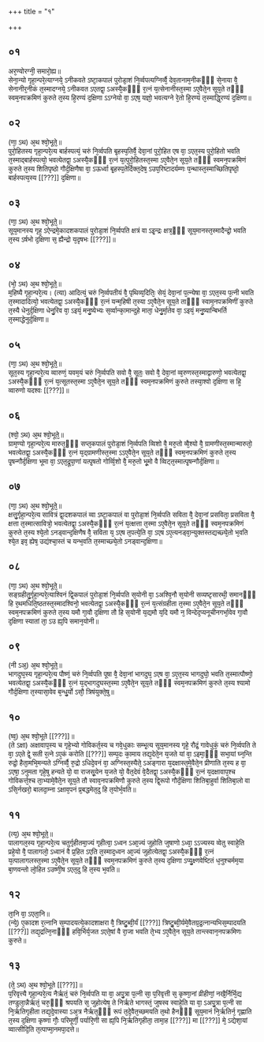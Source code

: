 +++
title = "१"

+++
## ०१
अर᳘ण्योरग्नी᳘ समारो᳘ह्य॥  
सेना᳘न्यो गृहा᳘न्परे᳘त्याग्नये᳘ ऽनीकवते ऽष्टा᳘कपालं पुरोडा᳘शं नि᳘र्व्वपत्यग्निर्व्वै᳘ देव᳘तानाम᳘नीकᳫँ᳭ से᳘नाया वै᳘ सेनानीर᳘नीकं त᳘स्मादग्नये᳘ ऽनीकवत ऽएतद्वा᳘ ऽअस्यै᳘कᳫँ᳭ र᳘त्नं य᳘त्सेनानीस्त᳘स्मा ऽए᳘वैते᳘न सूय᳘ते तᳫँ᳭ स्वम᳘नपक्रमिणं कुरुते त᳘स्य हि᳘रण्यं द᳘क्षिणा ऽऽग्नेयो वा᳘ ऽएष᳘ यज्ञो᳘ भवत्यग्ने रे᳘तो हि᳘रण्यं त᳘स्माद्धि᳘रण्यं द᳘क्षिणा॥  
## ०२
(णा᳘ ऽथ) अ᳘थ श्वो᳘भूते᳘॥  
पुरो᳘हितस्य गृहा᳘न्परे᳘त्य बार्हस्पत्यं᳘ चरुं नि᳘र्व्वपति बृ᳘हस्प᳘तिर्वै᳘ देवा᳘नां पुरो᳘हित एष वा᳘ ऽएत᳘स्य पुरो᳘हितो भवति त᳘स्माद्बार्हस्पत्यो᳘ भवत्येतद्वा᳘ ऽअस्यै᳘कᳫँ᳭ र᳘त्नं य᳘त्पुरो᳘हितस्त᳘स्मा ऽए᳘वैते᳘न सूय᳘ते तᳫँ᳭ स्वमन᳘पक्रमिणं कुरुते त᳘स्य शितिपृष्ठो गौर्द᳘क्षिणैषा वा᳘ ऽऊर्ध्वा बृ᳘हस्प᳘तेर्दिक्त᳘देष᳘ ऽउप᳘रिष्टादर्यम्णः प᳘न्थास्त᳘स्माच्छितिपृष्ठो᳘ बार्हस्पत्य᳘स्य [[???]] द᳘क्षिणा॥  
## ०३
(णा᳘ ऽथ) अ᳘थ श्वो᳘भूते᳘॥  
सूय᳘मानस्य गृह᳘ ऽऐन्द्रमे᳘कादशकपालं पुरोडा᳘शं नि᳘र्व्वपति क्षत्रं वा ऽइ᳘न्द्रः क्षत्र᳘ᳫँ᳘ सूय᳘मानस्त᳘स्मादैन्द्रो᳘ भवति त᳘स्य ऽर्षभो द᳘क्षिणा स᳘ ह्यैन्द्रो य᳘दृषभः [[???]]॥  
## ०४
(भो᳘ ऽथ) अ᳘थ श्वो᳘भूते᳘॥  
म᳘हिष्यै गृहा᳘न्परे᳘त्य। (त्या) आदित्यं᳘ चरुं नि᳘र्व्वपतीयं वै᳘ पृथिव्य᳘दितिः᳘ सेयं᳘ देवा᳘नां प᳘त्न्येषा वा᳘ ऽएत᳘स्य प᳘त्नी भवति त᳘स्मादादित्यो᳘ भवत्येतद्वा᳘ ऽअस्यै᳘कᳫँ᳭ र᳘त्नं यन्म᳘हिषी त᳘स्या ऽए᳘वैते᳘न सूय᳘ते ताᳫँ᳭ स्वाम᳘नपक्रमिणीं कुरुते त᳘स्यै धेनुर्द᳘क्षिणा धेनु᳘रिव वा᳘ ऽइयं᳘ मनु᳘ष्येभ्यः स᳘र्व्वान्का᳘मान्दुहे माता᳘ धेनु᳘र्मा᳘तेव वा᳘ ऽइयं᳘ मनु᳘ष्यान्बिभर्ति त᳘स्माद्धेनुर्द᳘क्षिणा॥  
## ०५
(णा᳘ ऽथ) अ᳘थ श्वो᳘भूते᳘॥  
सूत᳘स्य गृहा᳘न्परे᳘त्य व्वारुणं᳘ यवम᳘यं चरुं नि᳘र्व्वपति सवो वै᳘ सूतः᳘ सवो वै᳘ देवा᳘नां व्व᳘रुणस्त᳘स्माद्वारुणो᳘ भवत्येतद्वा᳘ ऽअस्यै᳘कᳫँ᳭ र᳘त्नं य᳘त्सूतस्त᳘स्मा ऽए᳘वैते᳘न सूय᳘ते तᳫँ᳭ स्वम᳘नपक्रमिणं कुरुते तस्या᳘श्वो द᳘क्षिणा स हि᳘ व्वारुणो यदश्वः [[???]]॥  
## ०६
(श्वो᳘ ऽथ) अ᳘थ श्वो᳘भूते᳘॥  
ग्राम᳘ण्यो गृहा᳘न्परे᳘त्य मारुत᳘ᳫँ᳘ सप्त᳘कपालं पुरोडा᳘शं नि᳘र्व्वपति व्विशो वै᳘ मरु᳘तो व्वै᳘श्यो वै᳘ ग्रामणीस्त᳘स्मान्मारुतो᳘ भवत्येतद्वा᳘ ऽअस्यै᳘कᳫँ᳭ र᳘त्नं य᳘द्ग्रामणीस्त᳘स्मा ऽऽए᳘वैते᳘न सूय᳘ते तᳫँ᳭ स्वम᳘नपक्रमिणं कुरुते त᳘स्य पृ᳘षन्गौर्द᳘क्षिणा भूमा वा᳘ ऽएत᳘द्रूपा᳘णां यत्पृ᳘षतो गोर्व्वि᳘शो वै᳘ मरु᳘तो भू᳘मो वै व्विट्त᳘स्मात्पृ᳘षन्गौर्द᳘क्षिणा॥  
## ०७
(णा᳘ ऽथ) अ᳘थ श्वो᳘भूते᳘॥  
क्षत्तु᳘र्गृहा᳘न्परे᳘त्य सावित्रं द्वा᳘दशकपालं व्वा ऽष्टा᳘कपालं वा पुरोडा᳘शं नि᳘र्व्वपति सविता वै᳘ देवा᳘नां प्रसविता᳘ प्रसविता वै᳘ क्षत्ता त᳘स्मात्सावित्रो᳘ भवत्येतद्वा᳘ ऽअस्यै᳘कᳫँ᳭ र᳘त्नं य᳘त्क्षत्ता त᳘स्मा ऽए᳘वैते᳘न सूय᳘ते तᳫँ᳭ स्वम᳘नपक्रमिणं कुरुते त᳘स्य श्ये᳘तो ऽनड्वान्द᳘क्षिणैष वै᳘ सविता य᳘ ऽएष त᳘पत्ये᳘ति वा᳘ ऽएष ऽए᳘त्यनड्वा᳘न्युक्तस्तद्यच्छ्ये᳘तो भ᳘वति श्ये᳘त इव᳘ ह्येष᳘ उद्यंश्चा᳘स्तं च यन्भ᳘वति त᳘स्माच्छ्ये᳘तो ऽनड्वान्द᳘क्षिणा॥  
## ०८
(णा᳘ ऽथ) अ᳘थ श्वो᳘भूते᳘॥  
सङ्ग्रहीतु᳘र्गृहा᳘न्परे᳘त्याश्विनं द्वि᳘कपालं पुरोडा᳘शं नि᳘र्व्वपति स᳘योनी वा᳘ ऽअश्वि᳘नौ स᳘योनी सव्यष्टृसारथी᳘ समानᳫँ᳭ हि र᳘थमधिति᳘ष्ठतस्त᳘स्मादश्विनो᳘ भवत्येतद्वा᳘ ऽअस्यै᳘कᳫँ᳭ र᳘त्नं य᳘त्संग्रहीता त᳘स्मा ऽए᳘वैते᳘न सूय᳘ते तᳫँ᳭ स्वम᳘नपक्रमिणं कुरुते त᳘स्य यमौ गा᳘वौ द᳘क्षिणा तौ हि स᳘योनी य᳘द्यमौ य᳘दि यमौ न᳘ विन्देद᳘प्यनूचीनगर्भा᳘वेव गा᳘वौ द᳘क्षिणा स्यातां ता᳘ ऽउ ह्य᳘पि समान᳘योनी॥  
## ०९
(नी ऽअ᳘) अ᳘थ श्वो᳘भूते᳘॥  
भागदुघ᳘स्य गृहा᳘न्परे᳘त्य पौष्णं᳘ चरुं नि᳘र्व्वपति पूषा वै᳘ देवा᳘नां भागदुघ᳘ ऽएष वा᳘ ऽए᳘त᳘स्य भागदुघो᳘ भवति त᳘स्मात्पौष्णो᳘ भवत्येतद्वा᳘ ऽअस्यै᳘कᳫँ᳭ र᳘त्नं य᳘द्भागदुघस्त᳘स्मा ऽए᳘वैते᳘न सूय᳘ते तᳫँ᳭ स्वम᳘नपक्रमिणं कुरुते त᳘स्य श्यामो गौर्द᳘क्षिणा त᳘स्यासा᳘वेव ब᳘न्धु᳘र्यो ऽसौ᳘ त्रिषंयुक्ते᳘षु॥  
## १०
(ष्व᳘) अ᳘थ श्वो᳘भूते [[???]]॥  
(ते ऽक्षा) अक्षावाप᳘स्य च गृहे᳘भ्यो गोविकर्त᳘स्य च गवे᳘धुकाः सम्भृ᳘त्य सूय᳘मानस्य गृहे᳘ रौद्रं᳘ गावेधुकं᳘ चरुं नि᳘र्व्वपति ते वा᳘ ऽएते द्वे᳘ सती र᳘त्ने ऽए᳘कं करोति [[???]] सम्प᳘दः का᳘माय तद्य᳘देते᳘न य᳘जते यां वा᳘ ऽइमा᳘ᳫँ᳘ सभा᳘यां घ्न᳘न्ति रुद्रो᳘ हैता᳘मभि᳘मन्यते ऽग्निर्व्वै᳘ रु᳘द्रो ऽधिदे᳘वनं वा᳘ अग्निस्त᳘स्यैते᳘ ऽअङ्गारा य᳘दक्षास्त᳘मे᳘वैते᳘न प्रीणाति त᳘स्य ह वा᳘ ऽएषा᳘ ऽनुमता गृहे᳘षु हन्यते यो᳘ वा राजसू᳘येन य᳘जते यो᳘ वैत᳘देवं वे᳘दैतद्वा᳘ ऽअस्यै᳘कᳫँ᳭ र᳘त्नं य᳘दक्षावाप᳘श्च गोविकर्त्त᳘श्च ता᳘भ्यामे᳘वैते᳘न सूय᳘ते तौ स्वाव᳘नपक्रमिणौ कुरुते त᳘स्य द्वि᳘रूपो गौर्द᳘क्षिणा शितिबा᳘हुर्वा शितिबा᳘लो वा ऽसि᳘र्नखरो᳘ बालदा᳘म्ना ऽक्षाव᳘पनं प्र᳘बद्धमेत᳘दु हि त᳘योर्भ᳘वति॥  
## ११
(त्य᳘) अ᳘थ श्वो᳘भूते᳘॥  
पालागल᳘स्य गृहा᳘न्परे᳘त्य चतुर्गृहीतमा᳘ज्यं गृहीत्वा᳘ ऽध्वन ऽआ᳘ज्यं जुहोति जुषाणो ऽध्वा᳘ ऽऽज्यस्य व्वेतु स्वाहे᳘ति प्रहे᳘यो वै᳘ पालागलो᳘ ऽध्वानं वै प्र᳘हित ऽएति त᳘स्माद᳘ध्वन आ᳘ज्यं जुहोत्येतद्वा᳘ ऽअस्यै᳘कᳫँ᳭ र᳘त्नं य᳘त्पालागलस्त᳘स्मा ऽए᳘वैते᳘न सूय᳘ते तᳫँ᳭ स्वम᳘नपक्रमिणं कुरुते त᳘स्य द᳘क्षिणा ऽप्यु᳘क्ष्णवेष्टितं ध᳘नुश्चर्मम᳘या बा᳘णवन्तो लो᳘हित ऽउष्णी᳘ष ऽएत᳘दु हि त᳘स्य भ᳘वति॥  
## १२
ता᳘नि वा᳘ ऽएता᳘नि॥  
(न्ये᳘) ए᳘कादश र᳘त्नानि स᳘म्पादयत्ये᳘कादशाक्षरा वै᳘ त्रिष्टु᳘ब्वी᳘र्यं [[???]] त्रिष्टु᳘ब्वी᳘र्यमे᳘वैतग्र᳘द्र᳘त्नान्यभिस᳘म्पादयति [[???]] तद्य᳘द्रत्नि᳘नाᳫँ᳭ हवि᳘र्भिर्य᳘जत ऽएते᳘षां वै रा᳘जा भवति ते᳘भ्य ऽए᳘वैते᳘न सूय᳘ते तान्त्स्वान᳘नपक्रमिणः कुरुते॥  
## १३
(ते᳘ ऽथ) अ᳘थ श्वो᳘भूते [[???]]॥  
प᳘रिवृत्त्यै गृहा᳘न्परे᳘त्य नैर्ऋतं᳘ चरुं नि᳘र्व्वपति या वा᳘ अपु᳘त्रा प᳘त्नी सा᳘ प᳘रिवृत्ती स᳘ कृष्णा᳘नां व्रीहीणां᳘ नखै᳘र्निर्भि᳘द्य तण्डुला᳘न्नैर्ऋतं᳘ चरु᳘ᳫँ᳘ श्रपयति स᳘ जुहोत्येष᳘ ते निर्ऋते भागस्तं᳘ जुषस्व स्वाहे᳘ति या वा᳘ ऽअपु᳘त्रा प᳘त्नी सा नि᳘र्ऋतिगृहीता तद्य᳘दे᳘वास्या ऽअ᳘त्र नैर्ऋत᳘ᳫँ᳘ रूपं त᳘दे᳘वैत᳘च्छमयति त᳘थो हैनᳫँ᳭ सूय᳘मानं नि᳘र्ऋतिर्न᳘ गृह्णाति त᳘स्य द᳘क्षिणा कृष्णा गौः᳘ परिमूर्णी᳘ पर्यारि᳘णी सा ह्य᳘पि नि᳘र्ऋतिगृहीता᳘ तामा᳘ह [[???]] मा [[???]] मे᳘ ऽद्येशा᳘यां व्वात्सीदि᳘ति त᳘त्पाप्मा᳘नमपा᳘दत्ते॥  
